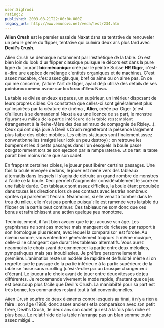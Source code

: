 ```yaml
---
user:Sigfrodi
rating:2
published: 2003-08-21T22:00:00.000Z
legacy_url: http://www.emunova.net/veda/test/234.htm
---
```

**Alien Crush** est le premier essai de Naxat dans sa tentative de renouveler un peu le genre du flipper, tentative qui culmira deux ans plus tard avec **Devil's Crush**.  

  

Alien Crush se démarque notamment par l'esthétique de la table. On est bien loin du look d'un flipper classique puisque le décors est dans la pure ligne du courant **bio-mécanique** créé par le peintre Suisse **HR Giger**, c'est-à-dire une espèce de mélange d'entités organiques et de machines. C'est assez macabre, c'est assez glauque, bref on aime ou on aime pas. En ce qui me concerne, j'adore l'art de Giger, ayant déjà utilisé des détails de ses peintures comme avatar sur les foras d'Emu Nova.  

  

La table se divise en deux espaces, un supérieur, un inférieur disposant de leurs propres cibles. On constatera que celles-ci sont généralement plus qu'inspirées par la créature de cinéma , **Alien**, créée par Giger (c'est d'ailleurs à se demander si Naxat a eu une licence de sa part, le monstre figurant au milieu de la partie inférieure de la table ressemblant étrangement à la Reine-Mère des des animaux de compagnie de Ripley...). Ceux qui ont déjà joué à Devil's Crush regretteront la présence largement plus faible des cibles mobiles. Les cibles statiques sont finalement assez convnetionnelles (malgré leur look un peu destroy) : on retrouve les bumpers et les 4 petits passages dans l'un desquels la boule passe obligatoirement lors de son éjection par la rampe latérale. Et de fait, la table paraît bien moins riche que son cadet.  

  

En frappant certaines cibles, le joueur peut libérer certains passages. Une fois la boule envoyée dedans, le jouer est mené vers des tableaux alternatifs dans lesquels il s'agira de détruire un grand nombre de monstres à l'aide de la boule. Ceci permet d'augmenter considérablement le score en une faible durée. Ces tableaux sont assez difficiles, la boule étant propulsée dans toutes les directions lors de ses contacts avec les très nombreux sprites qui parsèment l'écran. Néanmoins, si elle venait à tomber dans le trou du mileu, elle n'est pas perdue puisqu'elle est ramenée vers la table du flipper où la partie peut continuer. Ces tableaux ne sont donc que des bonus et rafraichissent une action quelque peu monotone.  

  

Techniquement, il faut bien avouer que le jeu accuse son âge. Les graphismes ne sont pas moches mais manquent de richesse par rapport à son homologue plus récent, avec lequel la comparaison est forcée. Au niveau sonore, vous entendrez généralement toujours la même musique, celle-ci ne changeant que durant les tableaux alternatifs. Vous aurez néanmoins le choix avant de commencer la partie entre deux mélodies, sympathiques mais pas inoubliables. Je préfère personnellement la première. L'animation reste un modèle de rapidité et de fluidité même si on regrette que le passage de la partie inférieure à la partie supérieure de la table se fasse sans scrolling (c'est-à-dire par un brusque changement d'écran). Le joueur a le choix avant de jouer entre deux vitesses de jeu différentes. Je recommande vivement le mode rapide, d'autant que ce jeu est beaucoup plus facile que Devil's Crush. La maniabilité pour sa part est très bonne, les commandes restant tout à fait conventionnelles.  

  

Alien Crush souffre de deux éléments contre lesquels au final, il n'y a rien à faire : son âge (1988, donc assez ancien) et la comparaison avec son petit frère, Devil's Crush, de deux ans son cadet qui est à la fois plus riche et plus beau. Le relatif vide de la table n'arrange pas un bilan somme toute assez mitigé...